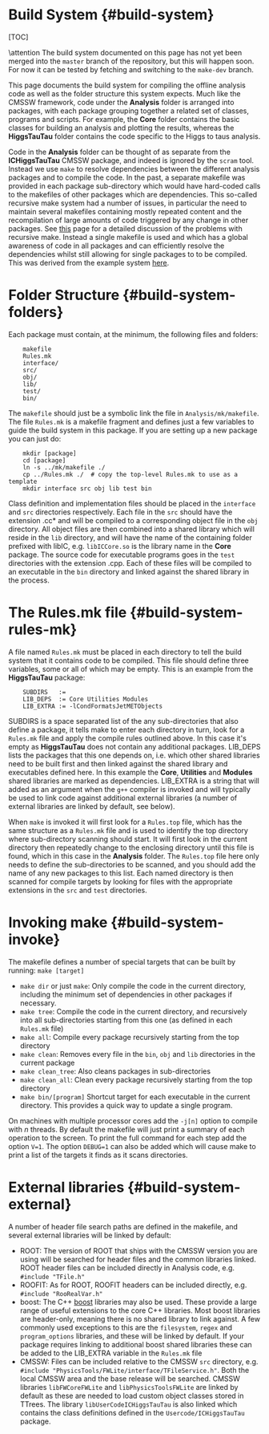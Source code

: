 Build System {#build-system}
============

[TOC]

\attention The build system documented on this page has not yet been merged into the `master` branch of the repository, but this will happen soon. For now it can be tested by fetching and switching to the `make-dev` branch.

This page documents the build system for compiling the offline analysis code as well as the folder structure this system expects. Much like the CMSSW framework, code under the **Analysis** folder is arranged into packages, with each package grouping together a related set of classes, programs and scripts. For example, the **Core** folder contains the basic classes for building an analysis and plotting the results, whereas the **HiggsTauTau** folder contains the code specific to the Higgs to taus analysis. 

Code in the **Analysis** folder can be thought of as separate from the **ICHiggsTauTau** CMSSW package, and indeed is ignored by the `scram` tool. Instead we use  `make` to resolve dependencies between the different analysis packages and to compile the code. In the past, a separate makefile was provided in each package sub-directory which would have hard-coded calls to the makefiles of other packages which are dependencies. This so-called recursive make system had a number of issues, in particular the need to maintain several makefiles containing mostly repeated content and the recompilation of large amounts of code triggered by any change in other packages. See [this](http://aegis.sourceforge.net/auug97.pdf) page for a detailed discussion of the problems with recursive make. Instead a single makefile is used and which has a global awareness of code in all packages and can efficiently resolve the dependencies whilst still allowing for single packages to to be compiled. This was derived from the example system [here](https://github.com/aostruszka/nonrec-make).

Folder Structure {#build-system-folders}
================

Each package must contain, at the minimum, the following files and folders:

		makefile
		Rules.mk
		interface/
		src/
		obj/
		lib/
		test/
		bin/

The `makefile` should just be a symbolic link the file in `Analysis/mk/makefile`. The file `Rules.mk` is a makefile fragment and defines just a few variables to guide the build system in this package.  If you are setting up a new package you can just do:

		mkdir [package]
		cd [package]
		ln -s ../mk/makefile ./
		cp ../Rules.mk ./  # copy the top-level Rules.mk to use as a template
		mkdir interface src obj lib test bin

Class definition and implementation files should be placed in the `interface` and `src` directories respectively. Each file in the `src` should have the extension .cc* and will be compiled to a corresponding object file in the `obj` directory.  All object files are then combined into a shared library which will reside in the `lib` directory, and will have the name of the containing folder prefixed with libIC, e.g. `libICCore.so` is the library name in the **Core** package. The source code for executable programs goes in the `test` directories with the extension .cpp. Each of these files will be compiled to an executable in the `bin` directory and linked against the shared library in the process. 

The Rules.mk file  {#build-system-rules-mk}
=================
A file named `Rules.mk` must be placed in each directory to tell the build system that it contains code to be compiled. This file should define three variables, some or all of which may be empty. This is an example from the **HiggsTauTau** package:

		SUBDIRS   :=
		LIB_DEPS  := Core Utilities Modules
		LIB_EXTRA := -lCondFormatsJetMETObjects

SUBDIRS is a space separated list of the any sub-directories that also define a package, it tells make to enter each directory in turn, look for a `Rules.mk` file and apply the compile rules outlined above. In this case it's empty as **HiggsTauTau** does not contain any additional packages. LIB_DEPS lists the packages that this one depends on, i.e. which other shared libraries need to be built first and then linked against the shared library and executables defined here. In this example the **Core**, **Utilities** and **Modules** shared libraries are marked as dependencies. LIB_EXTRA is a string that will added as an argument when the `g++` compiler is invoked and will typically be used to link code against additional external libraries (a number of external libraries are linked by default, see below). 

When `make` is invoked it will first look for a `Rules.top` file, which has the same structure as a `Rules.mk` file and is used to identify the top directory where sub-directory scanning should start. It will first look in the current directory then repeatedly change to the enclosing directory until this file is found, which in this case in the **Analysis** folder. The `Rules.top` file here only needs to define the sub-directories to be scanned, and you should add the name of any new packages to this list. Each named directory is then scanned for compile targets by looking for files with the appropriate extensions in the `src` and `test` directories.

Invoking make {#build-system-invoke}
=============

The makefile defines a number of special targets that can be built by running: `make [target]`

 * `make dir` or just `make`: Only compile the code in the current directory, including the minimum set of dependencies in other packages if necessary.
 * `make tree`: Compile the code in the current directory, and recursively into all sub-directories starting from this one (as defined in each `Rules.mk` file)
 * `make all`: Compile every package recursively starting from the top directory
 * `make clean`: Removes every file in the `bin`, `obj` and `lib` directories in the current package
 * `make clean_tree`: Also cleans packages in sub-directories
 * `make clean_all`: Clean every package recursively starting from the top directory
 * `make bin/[program]` Shortcut target for each executable in the current directory. This provides a quick way to update a single program.

 On machines with multiple processor cores add the `-j[n]` option to compile with *n* threads. By default the makefile will just print a summary of each operation to the screen. To print the full command for each step add the option `V=1`. The option `DEBUG=1` can also be added which will cause make to print a list of the targets it finds as it scans directories.


External libraries {#build-system-external}
==================

A number of header file search paths are defined in the makefile, and several external libraries will be linked by default:

 * ROOT: The version of ROOT that ships with the CMSSW version you are using will be searched for header files and the common libraries linked. ROOT header files can be included directly in Analysis code, e.g. `#include "TFile.h"`
 * ROOFIT: As for ROOT, ROOFIT headers can be included directly, e.g. `#include "RooRealVar.h"`
 * boost: The C++ [boost](http://www.boost.org) libraries may also be used. These provide a large range of useful extensions to the core C++ libraries. Most boost libraries are header-only, meaning there is no shared library to link against. A few commonly used exceptions to this are the `filesystem`, `regex` and `program_options` libraries, and these will be linked by default. If your package requires linking to additional boost shared libraries these can be added to the LIB_EXTRA variable in the `Rules.mk` file
 * CMSSW: Files can be included relative to the CMSSW `src` directory, e.g. `#include "PhysicsTools/FWLite/interface/TFileService.h"`. Both the local CMSSW area and the base release will be searched. CMSSW libraries `libFWCoreFWLite` and `libPhysicsToolsFWLite` are linked by default as these are needed to load custom object classes stored in TTrees. The library `libUserCodeICHiggsTauTau` is also linked which contains the class definitions defined in the `Usercode/ICHiggsTauTau` package.



